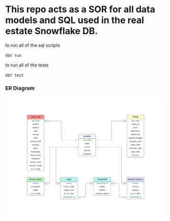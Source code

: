 # This repo acts as a SOR for all data models and SQL used in the real estate Snowflake DB.

to run all of the sql scripts

`dbt run`

to run all of the tests

`dbt test`

### ER Diagram

![ER Diagram](/images/Real_Estate_DB_ERD.jpeg)